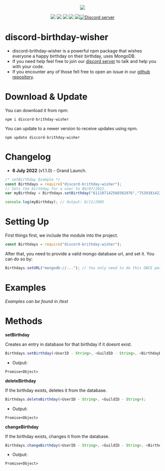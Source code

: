 <p align="center"><a href="https://nodei.co/npm/discord-birthday-wisher/"><img src="https://nodei.co/npm/discord-birthday-wisher.png"></a></p>
<p align="center"><img src="https://img.shields.io/npm/v/discord-birthday-wisher"> <img src="https://img.shields.io/github/repo-size/Abdelrahman-Mohammad/discord-birthday-wisher"> <img src="https://img.shields.io/npm/l/discord-birthday-wisher"> <img src="https://img.shields.io/github/contributors/Abdelrahman-Mohammad/discord-birthday-wisher"> <img src="https://img.shields.io/github/package-json/dependency-version/Abdelrahman-Mohammad/discord-birthday-wisher/mongoose"><a href="https://discord.gg/rk7cVyk"><img src="https://discordapp.com/api/guilds/630058179547627592/widget.png" alt="Discord server"/></a></p>

# discord-birthday-wisher
- discord-brithday-wisher is a powerful npm package that wishes everyone a happy birthday on their birthday, uses MongoDB.
- If you need help feel free to join our <a href="https://discord.gg/hnzXhDh">discord server</a> to talk and help you with your code.
- If you encounter any of those fell free to open an issue in our <a href="https://github.com/Abdelrahman-Mohammad/discord-birthday-wisher/issues">github repository</a>.

# Download & Update
You can download it from npm:
```cli
npm i discord-brithday-wisher
```
You can update to a newer version to receive updates using npm.
```cli
npm update discord-brithday-wisher
```

# Changelog
- **6 July 2022** (v1.1.0) - Grand Launch.
```js
/* setBirthday Example */
const Birthdays = require("discord-brithday-wisher");
// Sets the birthday for a user to 06/07/2022.
var myBirthday = Birthdays.setBirthday("611107142560382976","753938142246994031", "8", "11", "2005");

console.log(myBirthday); // Output: 8/11/2005
```

# Setting Up
First things first, we include the module into the project.
```js
const Birthdays = require("discord-brithday-wisher");
```
After that, you need to provide a valid mongo database url, and set it. You can do so by:
```js
Birthdays.setURL("mongodb://..."); // You only need to do this ONCE per process.
```

# Examples
*Examples can be found in /test*

# Methods
**setBirthday**

Creates an entry in database for that birthday if it doesnt exist.
```js
Birthdays.setBirthday(<UserID - String>, <GuildID - String>, <BirthdayDay - Number> , BirthdayMonth - Number>, <BirthdayYear - Number>);
```
- Output:
```
Promise<Object>
```
**deleteBirthday**

If the birthday exists, deletes it from the database.
```js
Birthdays.deleteBirthday(<UserID - String>, <GuildID - String>);
```
- Output:
```
Promise<Object>
```
**changeBirthday**

If the birthday exists, changes it from the database.
```js
Birthdays.changeBirthday(<UserID - String>, <GuildID - String>, <BirthdayDay - Number> , BirthdayMonth - Number>, <BirthdayYear - Number>);
```
- Output:
```
Promise<Object>
```

